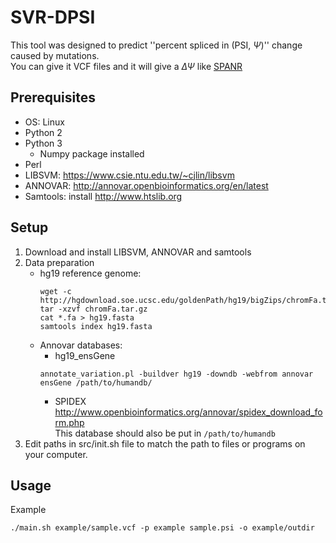 # SVR-DPSI

This tool was designed to predict ''percent spliced in (PSI, $\Psi$)'' change caused by mutations.  
You can give it VCF files and it will give a $\Delta\Psi$ like [SPANR](http://tools.genes.toronto.edu)


## Prerequisites
- OS: Linux  
- Python 2  
- Python 3  
    - Numpy package installed
- Perl
- LIBSVM: https://www.csie.ntu.edu.tw/~cjlin/libsvm  
- ANNOVAR: http://annovar.openbioinformatics.org/en/latest  
- Samtools: install http://www.htslib.org  

## Setup
1. Download and install LIBSVM, ANNOVAR and samtools  
2. Data preparation
    - hg19 reference genome:  
        ```shell
        wget -c http://hgdownload.soe.ucsc.edu/goldenPath/hg19/bigZips/chromFa.tar.gz
        tar -xzvf chromFa.tar.gz
        cat *.fa > hg19.fasta 
        samtools index hg19.fasta
        ```
    - Annovar databases:  
        - hg19_ensGene  
        ```
        annotate_variation.pl -buildver hg19 -downdb -webfrom annovar ensGene /path/to/humandb/
        ```
        - SPIDEX  
        http://www.openbioinformatics.org/annovar/spidex_download_form.php  
        This database should also be put in `/path/to/humandb`
4. Edit paths in src/init.sh file to match the path to files or programs on your computer.  

## Usage  
Example  

```shell
./main.sh example/sample.vcf -p example sample.psi -o example/outdir
```
